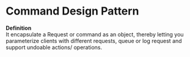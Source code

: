 # Command Design Pattern  
**Definition**  
It encapsulate a Request or command as an object, thereby letting you parameterize clients with different requests, queue or log request and support undoable actions/ operations.  
